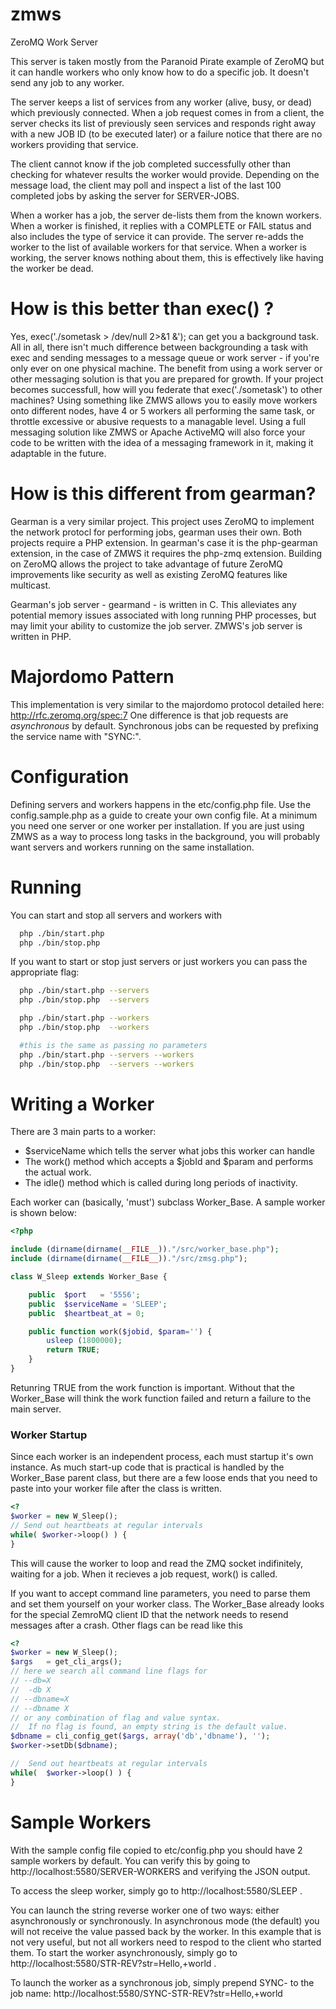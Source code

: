 zmws
====

ZeroMQ Work Server

This server is taken mostly from the Paranoid Pirate example of ZeroMQ but it can handle workers who only know how to do a specific job.  It doesn't send any job to any worker.

The server keeps a list of services from any worker (alive, busy, or dead) which previously connected.  When a job request comes in from a client, the server checks its list of previously seen services and responds right away with a new JOB ID (to be executed later) or a failure notice that there are no workers providing that service.

The client cannot know if the job completed successfully other than checking for whatever results the worker would provide.  Depending on the message load, the client may poll and inspect a list of the last 100 completed jobs by asking the server for SERVER-JOBS.

When a worker has a job, the server de-lists them from the known workers.  When a worker is finished, it replies with a COMPLETE or FAIL status and also includes the type of service it can provide.  The server re-adds the worker to the list of available workers for that service.  When a worker is working, the server knows nothing about them, this is effectively like having the worker be dead.

How is this better than exec() ?
====
Yes, exec('./sometask > /dev/null 2>&1 &'); can get you a background task.  All in all, there isn't much difference between backgrounding a task with exec and sending 
messages to a message queue or work server - if you're only ever on one physical machine.  The benefit from using a work server or other messaging solution is that you are prepared for growth.  If your project becomes successfull, how will you federate that exec('./sometask') to other machines?  Using something like ZMWS allows you to easily move workers onto different nodes, have 4 or 5 workers all performing the same task, or throttle excessive or abusive requests to a managable level.  Using a full messaging solution like ZMWS or Apache ActiveMQ will also force your code to be written with the idea of a messaging framework in it, making it adaptable in the future.

How is this different from gearman?
====
Gearman is a very similar project.  This project uses ZeroMQ to implement the network protocl for performing jobs, gearman uses their own.  Both projects require a PHP extension.  In gearman's case it is the php-gearman extension, in the case of ZMWS it requires the php-zmq extension.  Building on ZeroMQ allows the project to take advantage of future ZeroMQ improvements like security as well as existing ZeroMQ features like multicast.

Gearman's job server - gearmand - is written in C.  This alleviates any potential memory issues associated with long running PHP processes, but may limit your ability to customize the job server.  ZMWS's job server is written in PHP.

Majordomo Pattern
====
This implementation is very similar to the majordomo protocol detailed here: http://rfc.zeromq.org/spec:7
One difference is that job requests are *asynchronous* by default.  Synchronous jobs can be requested by prefixing the service name with "SYNC:".


Configuration
====
Defining servers and workers happens in the etc/config.php file.  Use the config.sample.php as a guide to create your own config file.  At a minimum you need one server or one worker per installation.  If you are just using ZMWS as a way to process long tasks in the background, you will probably want servers and workers running on the same installation.

Running
====
You can start and stop all servers and workers with
```bash
  php ./bin/start.php
  php ./bin/stop.php
```

If you want to start or stop just servers or just workers you can pass the appropriate flag:


```bash
  php ./bin/start.php --servers
  php ./bin/stop.php  --servers

  php ./bin/start.php --workers
  php ./bin/stop.php  --workers

  #this is the same as passing no parameters
  php ./bin/start.php --servers --workers
  php ./bin/stop.php  --servers --workers
```

Writing a Worker
====
There are 3 main parts to a worker:
  * $serviceName which tells the server what jobs this worker can handle
  * The work() method which accepts a $jobId and $param and performs the actual work.
  * The idle() method which is called during long periods of inactivity.

Each worker can (basically, 'must') subclass Worker_Base.  A sample worker is shown below:

```php
<?php

include (dirname(dirname(__FILE__))."/src/worker_base.php");
include (dirname(dirname(__FILE__))."/src/zmsg.php");

class W_Sleep extends Worker_Base { 

    public  $port   = '5556';
    public  $serviceName = 'SLEEP';
    public  $heartbeat_at = 0;

    public function work($jobid, $param='') { 
        usleep (1800000);
        return TRUE;
    } 
}
```

Retunring TRUE from the work function is important.  Without that the Worker_Base will think the work function failed and return 
a failure to the main server.

### Worker Startup
Since each worker is an independent process, each must startup it's own instance.  As much start-up code that is practical is handled by 
the Worker_Base parent class, but there are a few loose ends that you need to paste into your worker file after the class is written.

```php
<?
$worker = new W_Sleep();
// Send out heartbeats at regular intervals
while( $worker->loop() ) { 
}

```

This will cause the worker to loop and read the ZMQ socket indifinitely, waiting for a job.  When it recieves a job request, work() is called.

If you want to accept command line parameters, you need to parse them and set them yourself on your worker class.  The Worker_Base already looks for the special 
ZemroMQ client ID that the network needs to resend messages after a crash.  Other flags can be read like this

```php
<?
$worker = new W_Sleep();
$args   = get_cli_args();
// here we search all command line flags for 
// --db=X
//  -db X
// --dbname=X
// --dbname X
// or any combination of flag and value syntax.
//  If no flag is found, an empty string is the default value.
$dbname = cli_config_get($args, array('db','dbname'), '');
$worker->setDb($dbname);

//  Send out heartbeats at regular intervals
while(  $worker->loop() ) { 
}
```

Sample Workers
=====
With the sample config file copied to etc/config.php you should have 2 sample workers by default.  You can verify this by going to  http://localhost:5580/SERVER-WORKERS and verifying the JSON output.

To access the sleep worker, simply go to http://localhost:5580/SLEEP .

You can launch the string reverse  worker one of two ways: either asynchronously or synchronously.  In asynchronous mode (the default) you will not receive the value passed back by the worker.  In this example that is not very useful, but not all workers need to respod to the client who started them.  To start the worker asynchronously, simply go to http://localhost:5580/STR-REV?str=Hello,+world .

To launch the worker as a synchronous job, simply prepend SYNC- to the job name: http://localhost:5580/SYNC-STR-REV?str=Hello,+world
